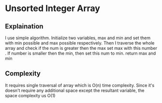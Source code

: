 # Unsorted Integer Array

## Explaination

I use simple algorithm. Initialize two variables, max and min and set them with min possible and max possible respectively. Then I traverse the whole array and check if the num is greater then the max set max with this number . If number is smaller then the min, then set this num to min. return max and min

## Complexity

It requires single traversal of array which is O(n) time complexity.
Since it's doesn't require any additional space except the resultant variable, the space complexity us O(1) 